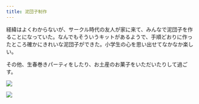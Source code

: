 ```yaml
---
title: 泥団子制作
---
```


経緯はよくわからないが、サークル時代の友人が家に来て、みんなで泥団子を作ることになっていた。なんでもそういうキットがあるようで、手順どおりに作ったところ確かにきれいな泥団子ができた。小学生の心を思い出せてなかなか楽しい。

その他、生春巻きパーティをしたり、お土産のお菓子をいただいたりして過ごす。

![](https://photos.old.apkas.net/medium/202309/20230909-162338.webp)

![](https://photos.old.apkas.net/medium/202309/20230909-162636.webp)
